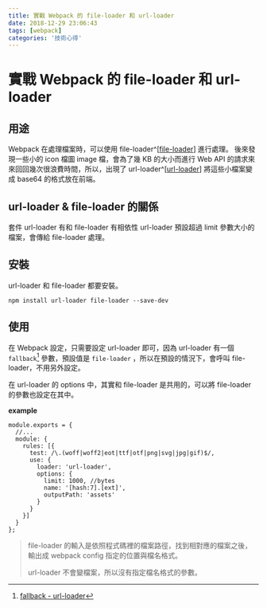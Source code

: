 ```yaml
---
title: 實戰 Webpack 的 file-loader 和 url-loader
date: 2018-12-29 23:06:43
tags: [webpack]
categories: '技術心得'
---
```

# 實戰 Webpack 的 file-loader 和 url-loader

## 用途

Webpack 在處理檔案時，可以使用 file-loader^[[file-loader](https://github.com/webpack-contrib/file-loader)] 進行處理。
後來發現一些小的 icon 檔圖 image 檔，會為了幾 KB 的大小而進行 Web API 的請求來來回回幾次很浪費時間，所以，出現了 url-loader^[[url-loader](https://github.com/webpack-contrib/url-loader)] 將這些小檔案變成 base64 的格式放在前端。

## url-loader & file-loader 的關係

套件 url-loader 有和 file-loader 有相依性
url-loader 預設超過 limit 參數大小的檔案，會傳給 file-loader 處理。

## 安裝

url-loader 和 file-loader 都要安裝。

```shell
npm install url-loader file-loader --save-dev
```

## 使用

在 Webpack 設定，只需要設定 url-loader 即可，因為 url-loader 有一個 `fallback`[^url-loader.fallback] 參數，預設值是 `file-loader` ，所以在預設的情況下，會呼叫 file-loader，不用另外設定。

在 url-loader 的 options 中，其實和 file-loader 是共用的，可以將 file-loader 的參數也設定在其中。

**example**

[^url-loader.fallback]: [fallback - url-loader](https://github.com/webpack-contrib/url-loader#fallback)

```javascript=
module.exports = {
  //...
  module: {
    rules: [{
      test: /\.(woff|woff2|eot|ttf|otf|png|svg|jpg|gif)$/,
      use: {
        loader: 'url-loader',
        options: {
          limit: 1000, //bytes
          name: '[hash:7].[ext]',
          outputPath: 'assets'
        }
      }
    }]
  }
};
```

> file-loader 的輸入是依照程式碼裡的檔案路徑，找到相對應的檔案之後，輸出成 webpack config 指定的位置與檔名格式。
>
> url-loader 不會變檔案，所以沒有指定檔名格式的參數。
